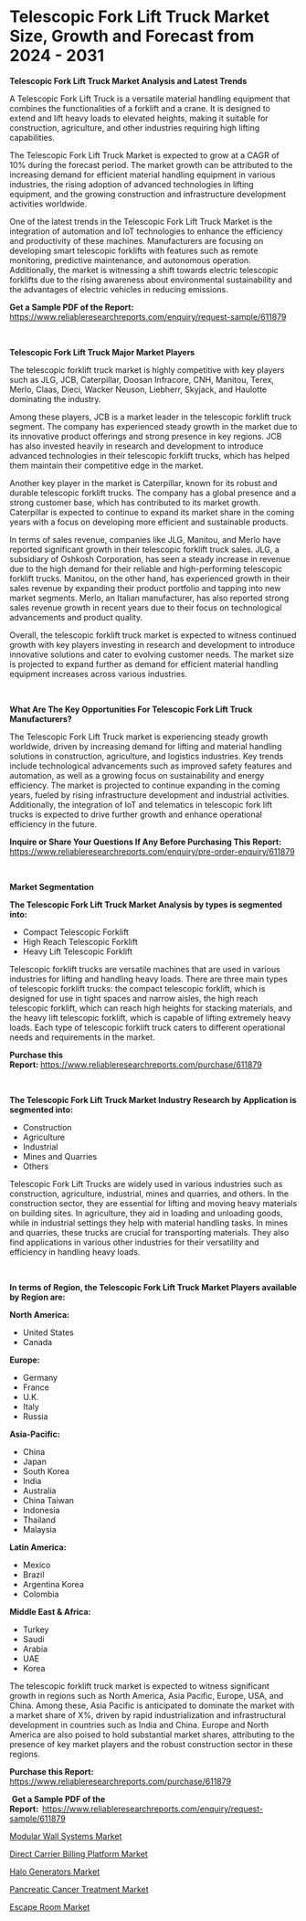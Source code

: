 <p><h1>Telescopic Fork Lift Truck Market Size, Growth and Forecast from 2024 - 2031</h1></p><p><strong>Telescopic Fork Lift Truck Market Analysis and Latest Trends</strong></p>
<p><p>A Telescopic Fork Lift Truck is a versatile material handling equipment that combines the functionalities of a forklift and a crane. It is designed to extend and lift heavy loads to elevated heights, making it suitable for construction, agriculture, and other industries requiring high lifting capabilities.</p><p>The Telescopic Fork Lift Truck Market is expected to grow at a CAGR of 10% during the forecast period. The market growth can be attributed to the increasing demand for efficient material handling equipment in various industries, the rising adoption of advanced technologies in lifting equipment, and the growing construction and infrastructure development activities worldwide.</p><p>One of the latest trends in the Telescopic Fork Lift Truck Market is the integration of automation and IoT technologies to enhance the efficiency and productivity of these machines. Manufacturers are focusing on developing smart telescopic forklifts with features such as remote monitoring, predictive maintenance, and autonomous operation. Additionally, the market is witnessing a shift towards electric telescopic forklifts due to the rising awareness about environmental sustainability and the advantages of electric vehicles in reducing emissions.</p></p>
<p><strong>Get a Sample PDF of the Report:&nbsp;</strong> <a href="https://www.reliableresearchreports.com/enquiry/request-sample/611879">https://www.reliableresearchreports.com/enquiry/request-sample/611879</a></p>
<p>&nbsp;</p>
<p><strong>Telescopic Fork Lift Truck Major Market Players</strong></p>
<p><p>The telescopic forklift truck market is highly competitive with key players such as JLG, JCB, Caterpillar, Doosan Infracore, CNH, Manitou, Terex, Merlo, Claas, Dieci, Wacker Neuson, Liebherr, Skyjack, and Haulotte dominating the industry.</p><p>Among these players, JCB is a market leader in the telescopic forklift truck segment. The company has experienced steady growth in the market due to its innovative product offerings and strong presence in key regions. JCB has also invested heavily in research and development to introduce advanced technologies in their telescopic forklift trucks, which has helped them maintain their competitive edge in the market. </p><p>Another key player in the market is Caterpillar, known for its robust and durable telescopic forklift trucks. The company has a global presence and a strong customer base, which has contributed to its market growth. Caterpillar is expected to continue to expand its market share in the coming years with a focus on developing more efficient and sustainable products.</p><p>In terms of sales revenue, companies like JLG, Manitou, and Merlo have reported significant growth in their telescopic forklift truck sales. JLG, a subsidiary of Oshkosh Corporation, has seen a steady increase in revenue due to the high demand for their reliable and high-performing telescopic forklift trucks. Manitou, on the other hand, has experienced growth in their sales revenue by expanding their product portfolio and tapping into new market segments. Merlo, an Italian manufacturer, has also reported strong sales revenue growth in recent years due to their focus on technological advancements and product quality.</p><p>Overall, the telescopic forklift truck market is expected to witness continued growth with key players investing in research and development to introduce innovative solutions and cater to evolving customer needs. The market size is projected to expand further as demand for efficient material handling equipment increases across various industries.</p></p>
<p>&nbsp;</p>
<p><strong>What Are The Key Opportunities For Telescopic Fork Lift Truck Manufacturers?</strong></p>
<p><p>The Telescopic Fork Lift Truck market is experiencing steady growth worldwide, driven by increasing demand for lifting and material handling solutions in construction, agriculture, and logistics industries. Key trends include technological advancements such as improved safety features and automation, as well as a growing focus on sustainability and energy efficiency. The market is projected to continue expanding in the coming years, fueled by rising infrastructure development and industrial activities. Additionally, the integration of IoT and telematics in telescopic fork lift trucks is expected to drive further growth and enhance operational efficiency in the future.</p></p>
<p><strong>Inquire or Share Your Questions If Any Before Purchasing This Report:</strong> <a href="https://www.reliableresearchreports.com/enquiry/pre-order-enquiry/611879">https://www.reliableresearchreports.com/enquiry/pre-order-enquiry/611879</a></p>
<p>&nbsp;</p>
<p><strong>Market Segmentation</strong></p>
<p><strong>The Telescopic Fork Lift Truck Market Analysis by types is segmented into:</strong></p>
<p><ul><li>Compact Telescopic Forklift</li><li>High Reach Telescopic Forklift</li><li>Heavy Lift Telescopic Forklift</li></ul></p>
<p><p>Telescopic forklift trucks are versatile machines that are used in various industries for lifting and handling heavy loads. There are three main types of telescopic forklift trucks: the compact telescopic forklift, which is designed for use in tight spaces and narrow aisles, the high reach telescopic forklift, which can reach high heights for stacking materials, and the heavy lift telescopic forklift, which is capable of lifting extremely heavy loads. Each type of telescopic forklift truck caters to different operational needs and requirements in the market.</p></p>
<p><strong>Purchase this Report:&nbsp;</strong><a href="https://www.reliableresearchreports.com/purchase/611879">https://www.reliableresearchreports.com/purchase/611879</a></p>
<p>&nbsp;</p>
<p><strong>The Telescopic Fork Lift Truck Market Industry Research by Application is segmented into:</strong></p>
<p><ul><li>Construction</li><li>Agriculture</li><li>Industrial</li><li>Mines and Quarries</li><li>Others</li></ul></p>
<p><p>Telescopic Fork Lift Trucks are widely used in various industries such as construction, agriculture, industrial, mines and quarries, and others. In the construction sector, they are essential for lifting and moving heavy materials on building sites. In agriculture, they aid in loading and unloading goods, while in industrial settings they help with material handling tasks. In mines and quarries, these trucks are crucial for transporting materials. They also find applications in various other industries for their versatility and efficiency in handling heavy loads.</p></p>
<p>&nbsp;</p>
<p><strong>In terms of Region, the Telescopic Fork Lift Truck Market Players available by Region are:</strong></p>
<p>
    <p> <strong> North America: </strong>
        <ul>
            <li>United States</li>
            <li>Canada</li>
        </ul>
        </p> 
    <p> <strong> Europe: </strong>
        <ul>
            <li>Germany</li>
            <li>France</li>
            <li>U.K.</li>
            <li>Italy</li>
            <li>Russia</li>
        </ul>
        </p> 
    <p> <strong> Asia-Pacific: </strong>
        <ul>
            <li>China</li>
            <li>Japan</li>
            <li>South Korea</li>
            <li>India</li>
            <li>Australia</li>
            <li>China Taiwan</li>
            <li>Indonesia</li>
            <li>Thailand</li>
            <li>Malaysia</li>
        </ul>
        </p> 
    <p> <strong> Latin America: </strong>
        <ul>
            <li>Mexico</li>
            <li>Brazil</li>
            <li>Argentina Korea</li>
            <li>Colombia</li>
        </ul>
        </p> 
    <p> <strong> Middle East & Africa: </strong>
        <ul>
            <li>Turkey</li>
            <li>Saudi</li>
            <li>Arabia</li>
            <li>UAE</li>
            <li>Korea</li>
        </ul>
    </p>
    </p>
<p><p>The telescopic forklift truck market is expected to witness significant growth in regions such as North America, Asia Pacific, Europe, USA, and China. Among these, Asia Pacific is anticipated to dominate the market with a market share of X%, driven by rapid industrialization and infrastructural development in countries such as India and China. Europe and North America are also poised to hold substantial market shares, attributing to the presence of key market players and the robust construction sector in these regions.</p></p>
<p><strong>Purchase this Report: </strong><a href="https://www.reliableresearchreports.com/purchase/611879">https://www.reliableresearchreports.com/purchase/611879</a></p>
<p>&nbsp;<strong>Get a Sample PDF of the Report:&nbsp;&nbsp;</strong><a href="https://www.reliableresearchreports.com/enquiry/request-sample/611879">https://www.reliableresearchreports.com/enquiry/request-sample/611879</a></p>
<p><strong></strong></p>
<p><p><a href="https://medium.com/@elvirabogdani08/modular-wall-systems-market-the-key-to-successful-business-strategy-forecast-till-2031-b4df0f37d19c">Modular Wall Systems Market</a></p><p><a href="https://medium.com/@scottford2001/direct-carrier-billing-platform-market-trends-forecast-and-competitive-analysis-to-2031-8b15f9af478c">Direct Carrier Billing Platform Market</a></p><p><a href="https://medium.com/@elvirabogdani08/analyzing-halo-generators-market-global-industry-perspective-and-forecast-2024-to-2031-1f7af210349f">Halo Generators Market</a></p><p><a href="https://medium.com/p/e1e731428d7c/edit">Pancreatic Cancer Treatment Market</a></p><p><a href="https://medium.com/@scottford2001/escape-room-market-outlook-industry-overview-and-forecast-2024-to-2031-a6af7b7a79d2">Escape Room Market</a></p></p>